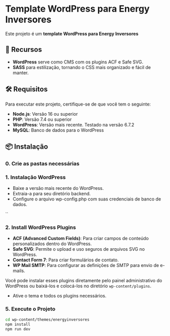 # Template WordPress para Energy Inversores

Este projeto é um **template WordPress para Energy Inversores**

## 🚀 Recursos
- **WordPress** serve como CMS com os plugins ACF e Safe SVG.
- **SASS** para estilização, tornando o CSS mais organizado e fácil de manter.

## 🛠️ Requisitos
Para executar este projeto, certifique-se de que você tem o seguinte:

- **Node.js**: Versão 16 ou superior
- **PHP**: Versão 7.4 ou superior
- **WordPress**: Versão mais recente. Testado na versão 6.7.2
- **MySQL**: Banco de dados para o WordPress

## 📦 Instalação
### 0. Crie as pastas necessárias

### 1. Instalação WordPress
- Baixe a versão mais recente do WordPress.
- Extraia-a para seu diretório backend.
- Configure o arquivo wp-config.php com suas credenciais de banco de dados.

``
### 2. Install WordPress Plugins
- **ACF (Advanced Custom Fields)**: Para criar campos de conteúdo personalizados dentro do WordPress.
- **Safe SVG**: Permite o upload e uso seguros de arquivos SVG no WordPress.
- **Contact Form 7**: Para criar formulários de contato.
- **WP Mail SMTP**: Para configurar as definições de SMTP para envio de e-mails.

Você pode instalar esses plugins diretamente pelo painel administrativo do WordPress ou baixá-los e colocá-los no diretório `wp-content/plugins`.

- Ative o tema e todos os plugins necessários.

### 5. Execute o Projeto

````bash
cd wp-content/themes/energyinversores
npm install
npm run dev